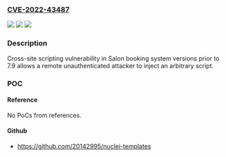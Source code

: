 ### [CVE-2022-43487](https://cve.mitre.org/cgi-bin/cvename.cgi?name=CVE-2022-43487)
![](https://img.shields.io/static/v1?label=Product&message=Salon%20booking%20system&color=blue)
![](https://img.shields.io/static/v1?label=Version&message=n%2Fa&color=blue)
![](https://img.shields.io/static/v1?label=Vulnerability&message=Cross-site%20scripting&color=brighgreen)

### Description

Cross-site scripting vulnerability in Salon booking system versions prior to 7.9 allows a remote unauthenticated attacker to inject an arbitrary script.

### POC

#### Reference
No PoCs from references.

#### Github
- https://github.com/20142995/nuclei-templates

